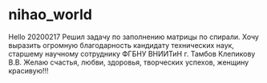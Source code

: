 # nihao_world
Hello
20200217
Решил задачу по заполнению матрицы по спирали.
Хочу выразить огромную благодарность кандидату
технических наук, старшему научному сотруднику
ФГБНУ ВНИИТиН г. Тамбов Клепикову В.В.
Желаю счастья, любви, здоровья, творческих успехов,
женщину красивую!!!

